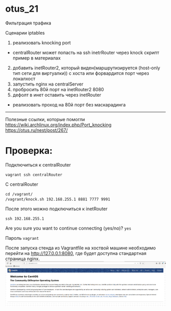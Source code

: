 # otus_21
Фильтрация трафика

Сценарии iptables
1) реализовать knocking port
- centralRouter может попасть на ssh inetrRouter через knock скрипт
пример в материалах
2) добавить inetRouter2, который виден(маршрутизируется (host-only тип сети для виртуалки)) с хоста или форвардится порт через локалхост
3) запустить nginx на centralServer
4) пробросить 80й порт на inetRouter2 8080
5) дефолт в инет оставить через inetRouter

* реализовать проход на 80й порт без маскарадинга

________________________________________________________________

Полезные ссылки, которые помогли
https://wiki.archlinux.org/index.php/Port_knocking
https://otus.ru/nest/post/267/

# Проверка:

Подключиться к centralRouter

```
vagrant ssh centralRouter
```
С centralRouter

```
cd /vagrant/
/vagrant/knock.sh 192.168.255.1 8881 7777 9991
```

После этого можно подключиться к inetRouter

```
ssh 192.168.255.1
```
Are you sure you want to continue connecting (yes/no)? ```yes```

Пароль ```vagrant```



После запуска стенда из Vagrantfile на хоствой машине необходимо перейти на http://127.0.0.1:8080, где будет доступна стандартная страница nginx.
![Img_alt](https://github.com/Edo1993/otus_21/blob/master/201.png)
